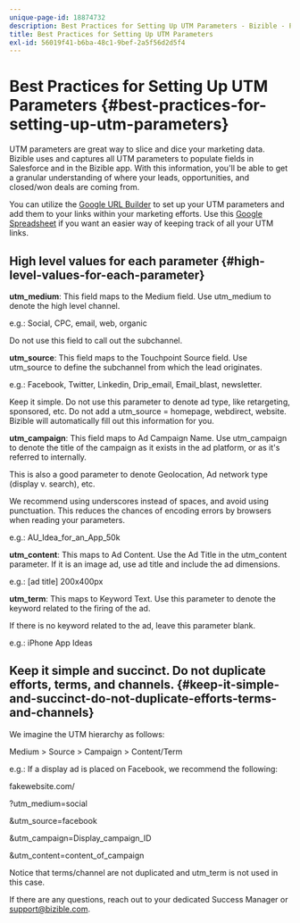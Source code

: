 ```yaml
---
unique-page-id: 18874732
description: Best Practices for Setting Up UTM Parameters - Bizible - Product Documentation
title: Best Practices for Setting Up UTM Parameters
exl-id: 56019f41-b6ba-48c1-9bef-2a5f56d2d5f4
---
```

# Best Practices for Setting Up UTM Parameters {#best-practices-for-setting-up-utm-parameters}

UTM parameters are great way to slice and dice your marketing data. Bizible uses and captures all UTM parameters to populate fields in Salesforce and in the Bizible app. With this information, you'll be able to get a granular understanding of where your leads, opportunities, and closed/won deals are coming from.
  
You can utilize the [Google URL Builder](https://support.google.com/analytics/answer/1033867?hl=en) to set up your UTM parameters and add them to your links within your marketing efforts. Use this [Google Spreadsheet](https://docs.google.com/spreadsheets/d/1QCIr1WUJQHE68cA4VTks2XE7nxuryaUymCEy_23-Oew/edit#gid=0) if you want an easier way of keeping track of all your UTM links.

## High level values for each parameter {#high-level-values-for-each-parameter}

**utm_medium**: This field maps to the Medium field. Use utm_medium to denote the high level channel.  
  
e.g.: Social, CPC, email, web, organic  
  
Do not use this field to call out the subchannel.
  
**utm_source**: This field maps to the Touchpoint Source field. Use utm_source to define the subchannel from which the lead originates.
  
e.g.: Facebook, Twitter, Linkedin, Drip_email, Email_blast, newsletter.  
  
Keep it simple. Do not use this parameter to denote ad type, like retargeting, sponsored, etc. Do not add a utm_source = homepage, webdirect, website. Bizible will automatically fill out this information for you.  
  
**utm_campaign**: This field maps to Ad Campaign Name. Use utm_campaign to denote the title of the campaign as it exists in the ad platform, or as it's referred to internally.  
  
This is also a good parameter to denote Geolocation, Ad network type (display v. search), etc.  
  
We recommend using underscores instead of spaces, and avoid using punctuation. This reduces the chances of encoding errors by browsers when reading your parameters.  
  
e.g.: AU_Idea_for_an_App_50k  
  
**utm_content**: This maps to Ad Content. Use the Ad Title in the utm_content parameter. If it is an image ad, use ad title and include the ad dimensions.
  
e.g.: [ad title] 200x400px  
  
**utm_term**: This maps to Keyword Text. Use this parameter to denote the keyword related to the firing of the ad.
  
If there is no keyword related to the ad, leave this parameter blank.
  
e.g.: iPhone App Ideas

## Keep it simple and succinct. Do not duplicate efforts, terms, and channels. {#keep-it-simple-and-succinct-do-not-duplicate-efforts-terms-and-channels}

We imagine the UTM hierarchy as follows:  
  
Medium > Source > Campaign > Content/Term
  
e.g.: If a display ad is placed on Facebook, we recommend the following:
  
fakewebsite.com/  
  
?utm_medium=social  
  
&utm_source=facebook  
  
&utm_campaign=Display_campaign_ID  
  
&utm_content=content_of_campaign  
  
Notice that terms/channel are not duplicated and utm_term is not used in this case.  
  
If there are any questions, reach out to your dedicated Success Manager or support@bizible.com.
